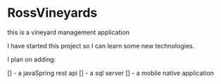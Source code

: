 # RossVineyards

this is a vineyard management application

I have started this project so I can learn some new technologies.

I plan on adding: 

[] - a javaSpring rest api
[] - a sql server
[] - a mobile native application
